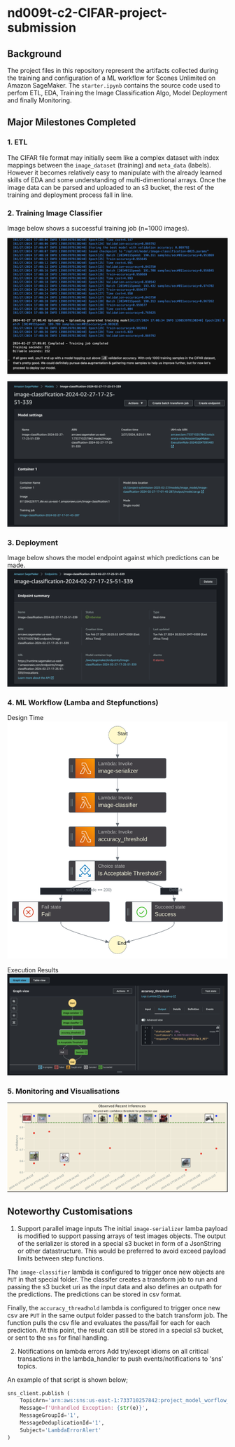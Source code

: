 # nd009t-c2-CIFAR-project-submission

## Background
The project files in this repository represent the artifacts collected during the training and configuration of a ML workflow for Scones Unlimited on Amazon SageMaker. The `starter.ipynb` contains the source code used to perfom ETL, EDA, Training the Image Classification Algo, Model Deployment and finally Monitoring.


## Major Milestones Completed

### 1. ETL

The CIFAR file format may initially seem like a complex dataset with index mappings between the `image_dataset` (training) and `meta_data` (labels). However it becomes relatively easy to manipulate with the already learned skills of EDA and some understanding of multi-dimentional arrays. Once the image data can be parsed and uploaded to an s3 bucket, the rest of the training and deployment process fall in line.  

### 2. Training Image Classifier

Image below shows a successful training job (n=1000 images).

![AWS Training Job](images/training2.png)

![AWS Training Job](images/model-deployment.png)

### 3. Deployment
Image below shows the model endpoint against which predictions can be made. 
![AWS Endpoint.](images/endpoint.png)

### 4. ML Workflow (Lamba and Stepfunctions)
Design Time 
![AWS Workflow.](images/statemachine.svg)

Execution Results
![AWS Workflow.](images/successful_statemachine_execution.png)

### 5. Monitoring and Visualisations

![Model Monitor Results.](images/inference-graph.png)


## Noteworthy Customisations

1. Support parallel image inputs
The initial `image-serializer` lamba payload is modified to support passing arrays of test images objects. The output of the serializer is stored in a special s3 bucket in form of a JsonString or other datastructure. This would be preferred to avoid exceed payload limits between step functions.

The `image-classifier` lambda is configured to trigger once new objects are `PUT` in that special folder. The classifer creates a transform job to run and passing the s3 bucket uri as the input data and also defines an outpath for the predictions. The predictions can be stored in csv format. 

Finally, the `accuracy_threadhold` lambda is configured to trigger once new csv are `PUT` in the same output folder passed to the batch transform job. The function pulls the csv file and evaluates the pass/fail for each for each prediction. At this point, the result can still be stored in a special s3 bucket, or sent to the `sns` for final handling. 


2. Notifications on lambda errors
Add try/except idioms on all critical transactions in the lambda_handler to push events/notifications to 'sns' topics. 

An example of that script is shown below; 

``` python
sns_client.publish (
    TopicArn='arn:aws:sns:us-east-1:733710257842:project_model_worflow_error.fifo',
    Message=f'Unhandled Exception: {str(e)}',
    MessageGroupId='1',
    MessageDeduplicationId='1',
    Subject='LambdaErrorAlert'
)
```
